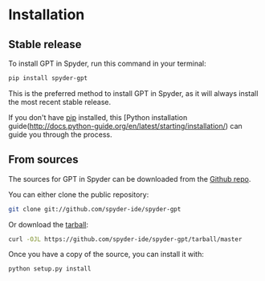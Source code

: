 # Installation

## Stable release

To install GPT in Spyder, run this command in your terminal:

```bash
pip install spyder-gpt
```

This is the preferred method to install GPT in Spyder, as it will always install the most recent stable release.

If you don't have [pip](https://pip.pypa.io) installed, this [Python installation guide(http://docs.python-guide.org/en/latest/starting/installation/) can guide
you through the process.

## From sources

The sources for GPT in Spyder can be downloaded from the [Github repo](https://github.com/spyder-ide/spyder-gpt).

You can either clone the public repository:

```bash
git clone git://github.com/spyder-ide/spyder-gpt
```

Or download the [tarball](https://github.com/spyder-ide/spyder-gpt/tarball/master):

```bash
curl -OJL https://github.com/spyder-ide/spyder-gpt/tarball/master
```

Once you have a copy of the source, you can install it with:

```bash
python setup.py install
```
